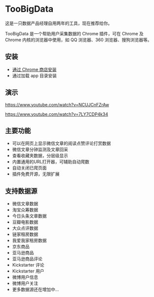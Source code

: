 # TooBigData 

这是一只数据产品经理自用两年的工具，现在推荐给你。

TooBigData 是一个帮助用户采集数据的 Chrome 插件，可在 Chrome 及 Chrome 内核的浏览器中使用，如 QQ 浏览器、360 浏览器、搜狗浏览器等。

## 安装

- [通过 Chrome 商店安装](https://chrome.google.com/webstore/detail/toobigdata/iadbllfinbilapjhgjibpeifljdgeopn)
- 通过加载 app 目录安装

## 演示

https://www.youtube.com/watch?v=NCUJCnFZrAw

https://www.youtube.com/watch?v=7LY7CDP4k34

## 主要功能

- 可以在网页上显示微信文章的阅读点赞评论打赏数据
- 微信文章分钟监测及文章回采
- 查看收藏夹数据，分层级显示
- 内置通用的URL打开器，可辅助自动爬数
- 自动关闭已爬页面
- 插件免费开源，无限扩展


## 支持数据源

- 微信文章数据
- 淘宝众筹数据
- 今日头条文章数据
- 豆瓣电影数据
- 大众点评数据
- 链家租房数据
- 我爱我家租房数据
- 京东商品
- 亚马逊商品
- 亚马逊商品评论
- Kickstarter 评论
- Kickstarter 用户
- 微博用户信息
- 微博用户关注
- 更多数据源还在增加中...
